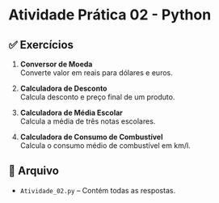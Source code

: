 # Atividade Prática 02 - Python

## ✅ Exercícios

1. **Conversor de Moeda**  
   Converte valor em reais para dólares e euros.

2. **Calculadora de Desconto**  
   Calcula desconto e preço final de um produto.

3. **Calculadora de Média Escolar**  
   Calcula a média de três notas escolares.

4. **Calculadora de Consumo de Combustível**  
   Calcula o consumo médio de combustível em km/l.

## 📄 Arquivo
- `Atividade_02.py` – Contém todas as respostas.
